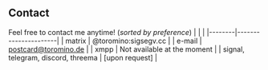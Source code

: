 ## Contact
Feel free to contact me anytime!
(*sorted by preference*)
|        |                      |
|--------|----------------------|
| matrix | @toromino:sigsegv.cc |
| e-mail | [postcard@toromino.de](mailto:postcard@toromino.de)  |
| xmpp   | Not available at the moment  |
| signal, telegram, discord, threema | [upon request] |
